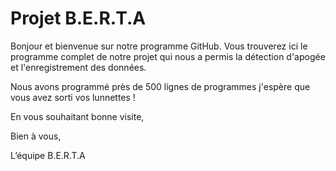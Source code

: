 # Projet B.E.R.T.A

Bonjour et bienvenue sur notre programme GitHub.
Vous trouverez ici le programme complet de notre projet qui nous a permis la détection d'apogée et l'enregistrement des données. 

Nous avons programmé près de 500 lignes de programmes j'espère que vous avez sorti vos lunnettes !

En vous souhaitant bonne visite,

Bien à vous,

L’équipe B.E.R.T.A

